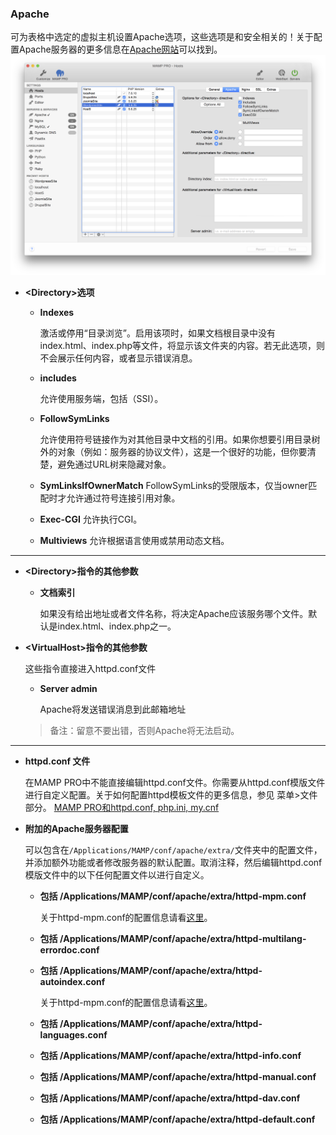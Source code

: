 ### Apache
 
可为表格中选定的虚拟主机设置Apache选项，这些选项是和安全相关的！关于配置Apache服务器的更多信息在[Apache网站](https://httpd.apache.org/docs/2.2/)可以找到。
![Apache.png](./media/Apache.png)

* **\<Directory\>选项**
    * **Indexes**
    
        激活或停用“目录浏览”。启用该项时，如果文档根目录中没有index.html、index.php等文件，将显示该文件夹的内容。若无此选项，则不会展示任何内容，或者显示错误消息。 
    
    * **includes**

        允许使用服务端，包括（SSI）。 
        
    * **FollowSymLinks**

        允许使用符号链接作为对其他目录中文档的引用。如果你想要引用目录树外的对象（例如：服务器的协议文件），这是一个很好的功能，但你要清楚，避免通过URL树来隐藏对象。
       
    * **SymLinksIfOwnerMatch**
        FollowSymLinks的受限版本，仅当owner匹配时才允许通过符号连接引用对象。
    
    * **Exec-CGI**
        允许执行CGI。
    
    * **Multiviews**
        允许根据语言使用或禁用动态文档。

-------

* **\<Directory\>指令的其他参数**
    * **文档索引**

        如果没有给出地址或者文件名称，将决定Apache应该服务哪个文件。默认是index.html、index.php之一。
    
* **\<VirtualHost\>指令的其他参数**

    这些指令直接进入httpd.conf文件
    
    * **Server admin**

        Apache将发送错误消息到此邮箱地址
    
    > 备注：留意不要出错，否则Apache将无法启动。 

-------

* **httpd.conf 文件**

    在MAMP PRO中不能直接编辑httpd.conf文件。你需要从httpd.conf模版文件进行自定义配置。关于如何配置httpd模板文件的更多信息，参见 菜单>文件 部分。
[MAMP PRO和httpd.conf, php.ini, my.cnf](https://www.youtube.com/watch?v=tYLykP2CxMM)

* **附加的Apache服务器配置**

    可以包含在`/Applications/MAMP/conf/apache/extra/`文件夹中的配置文件，并添加额外功能或者修改服务器的默认配置。取消注释，然后编辑httpd.conf模版文件中的以下任何配置文件以进行自定义。
    
    * **包括 /Applications/MAMP/conf/apache/extra/httpd-mpm.conf**
    
        关于httpd-mpm.conf的配置信息请看[这里](https://httpd.apache.org/docs/2.2/en/mpm.html)。
    
    * **包括 /Applications/MAMP/conf/apache/extra/httpd-multilang-errordoc.conf**
    * **包括 /Applications/MAMP/conf/apache/extra/httpd-autoindex.conf**
 
        关于httpd-mpm.conf的配置信息请看[这里](http://httpd.apache.org/docs/2.2/en/mod/mod_autoindex.html)。
    
    * **包括 /Applications/MAMP/conf/apache/extra/httpd-languages.conf**
    * **包括 /Applications/MAMP/conf/apache/extra/httpd-info.conf**
    * **包括 /Applications/MAMP/conf/apache/extra/httpd-manual.conf**
    * **包括 /Applications/MAMP/conf/apache/extra/httpd-dav.conf**
    * **包括 /Applications/MAMP/conf/apache/extra/httpd-default.conf**


